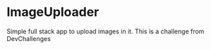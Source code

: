 # ImageUploader
Simple full stack app to upload images in it. This is a challenge from DevChallenges

